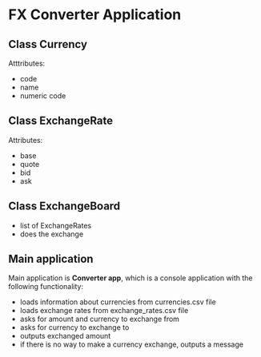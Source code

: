 # FX Converter Application

## Class __Currency__

Atttributes:

- code
- name
- numeric code

## Class __ExchangeRate__

Attributes:

- base
- quote
- bid
- ask

## Class __ExchangeBoard__

- list of ExchangeRates
- does the exchange

## Main application

Main application is __Converter app__, which is a console application with the following functionality:

- loads information about currencies from currencies.csv file
- loads exchange rates from exchange_rates.csv file
- asks for amount and currency to exchange from
- asks for currency to exchange to
- outputs exchanged amount
- if there is no way to make a currency exchange, outputs a message

